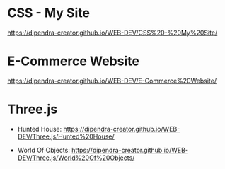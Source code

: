 # CSS - My Site

https://dipendra-creator.github.io/WEB-DEV/CSS%20-%20My%20Site/

# E-Commerce Website

https://dipendra-creator.github.io/WEB-DEV/E-Commerce%20Website/

# Three.js 

* Hunted House: 
https://dipendra-creator.github.io/WEB-DEV/Three.js/Hunted%20House/

* World Of Objects: 
https://dipendra-creator.github.io/WEB-DEV/Three.js/World%20Of%20Objects/

